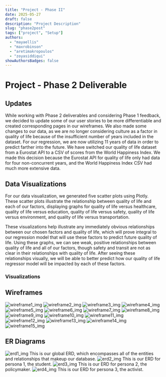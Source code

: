 ```yaml
---
title: "Project - Phase II"
date: 2025-05-27
draft: false
description: "Project Description"
slug: "phase2post"
tags: ["project", "Setup"]
authors:
  - "mayaellis"
  - "maxrobinson"
  - "aretimakropoulos"
  - "zoyasiddiqui"
showAuthorsBadges: false
---
```


# Project - Phase 2 Deliverable

## Updates

While working with Phase 2 deliverables and considering Phase 1 feedback, we decided to update some of our user stories to be more differentiable and created corresponding pages in our wireframes. We also made some changes to our data, as we are no longer considering culture as a factor in quality of life because of the insufficient number of years included in the dataset. For our regression, we are now utilizing 11 years of data in order to predict farther into the future. We have switched our quality of life dataset from a Eurostat API to a CSV of scores from the World Happiness Index. We made this decision because the Eurostat API for quality of life only had data for four non-concurrent years, and the World Happiness Index CSV had much more extensive data.

## Data Visualizations

For our data visualization, we generated five scatter plots using Plotly. These scatter plots illustrate the relationship between quality of life and each of our factors, displaying graphs for quality of life versus healthcare, quality of life versus education, quality of life versus safety, quality of life versus environment, and quality of life versus transportation. 

These visualizations help illustrate any immediately obvious relationships between our chosen factors and quality of life, which will prove integral to our regression model that will use these factors to predict future quality of life. Using these graphs, we can see weak, positive relationships between quality of life and all of our factors, though safety and transit are not as clear in their relationships with quality of life. After seeing these relationships visually, we will be able to better predict how our quality of life regressor model will be impacted by each of these factors. 

### Visualizations


## Wireframes

![wireframe1_img](er_diagrams-06.jpg)
![wireframe2_img](er_diagrams-07.jpg)
![wireframe3_img](er_diagrams-08.jpg)
![wireframe4_img](er_diagrams-09.jpg)
![wireframe5_img](er_diagrams-10.jpg)
![wireframe6_img](er_diagrams-11.jpg)
![wireframe7_img](er_diagrams-12.jpg)
![wireframe8_img](er_diagrams-13.jpg)
![wireframe9_img](er_diagrams-14.jpg)
![wireframe10_img](er_diagrams-15.jpg)
![wireframe11_img](er_diagrams-16.jpg)
![wireframe12_img](er_diagrams-17.jpg)
![wireframe13_img](er_diagrams-18.jpg)
![wireframe14_img](er_diagrams-19.jpg)
![wireframe15_img](er_diagrams-20.jpg)

## ER Diagrams

![erd1_img](er_diagrams-01.jpg)
This is our global ERD, which encompasses all of the entities and relationships that makeup our database.
![erd2_img](er_diagrams-02.jpg)
This is our ERD for persona 1, the student.
![erd3_img](er_diagrams-03.jpg)
This is our ERD for persona 2, the policymaker.
![erd4_img](er_diagrams-04.jpg)
This is our ERD for persona 3, the activist.

